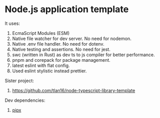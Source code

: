 # Node.js application template

It uses:

1. EcmaScript Modules (ESM)
2. Native file watcher for dev server. No need for nodemon.
3. Native .env file handler. No need for dotenv.
4. Native testing and assertions. No need for jest.
5. swc (written in Rust) as dev ts to js compiler for better performance.
6. pnpm and corepack for package management.
7. latest eslint with flat config.
8. Used eslint stylistic instead prettier.

Sister project:

1. https://github.com/tlan16/node-typescript-library-template

Dev dependencies:

1. [pipx](https://pipx.pypa.io/stable/installation/)

